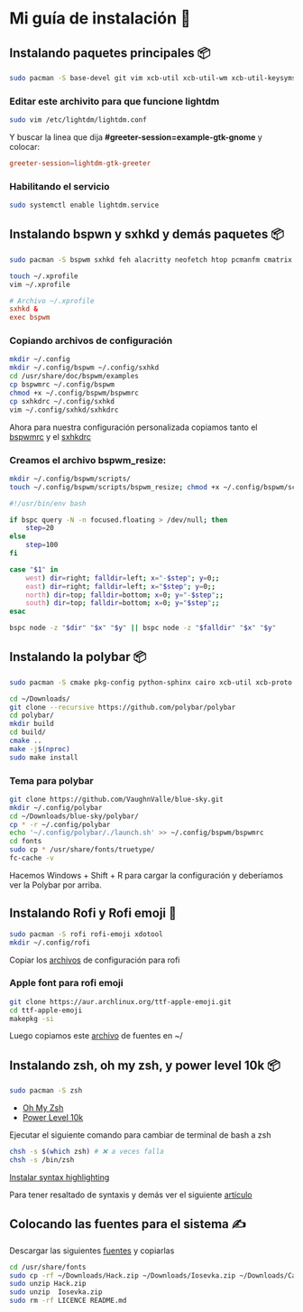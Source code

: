 # Mi guía de instalación 🚀

## Instalando paquetes principales 📦

```bash
sudo pacman -S base-devel git vim xcb-util xcb-util-wm xcb-util-keysyms alsa-lib lightdm lightdm-gtk-greeter
```

### Editar este archivito para que funcione lightdm

```bash
sudo vim /etc/lightdm/lightdm.conf
```

Y buscar la linea que dija **#greeter-session=example-gtk-gnome** y colocar:

```conf
greeter-session=lightdm-gtk-greeter
```

### Habilitando el servicio

```bash
sudo systemctl enable lightdm.service
```

## Instalando bspwn y sxhkd y demás paquetes 📦

```bash
sudo pacman -S bspwm sxhkd feh alacritty neofetch htop pcmanfm cmatrix xarchiver figlet firejail unrar zip unzip tmux vifm
```

```bash
touch ~/.xprofile
vim ~/.xprofile
```

```conf
# Archivo ~/.xprofile
sxhkd &
exec bspwm
```

### Copiando archivos de configuración

```bash
mkdir ~/.config
mkdir ~/.config/bspwm ~/.config/sxhkd
cd /usr/share/doc/bspwm/examples
cp bspwmrc ~/.config/bspwm
chmod +x ~/.config/bspwm/bspwmrc
cp sxhkdrc ~/.config/sxhkd
vim ~/.config/sxhkd/sxhkdrc
```

Ahora para nuestra configuración personalizada copiamos tanto el [bspwmrc](https://github.com/EduardYan/configuration-files/blob/main/enviroment/bspwm/bspwmrc) y el [sxhkdrc](https://github.com/EduardYan/configuration-files/blob/main/enviroment/sxhkd/sxhkdrc)


### Creamos el archivo bspwm_resize:

```bash
mkdir ~/.config/bspwm/scripts/
touch ~/.config/bspwm/scripts/bspwm_resize; chmod +x ~/.config/bspwm/scripts/bspwm_resize
```

```bash
#!/usr/bin/env bash

if bspc query -N -n focused.floating > /dev/null; then
	step=20
else
	step=100
fi

case "$1" in
	west) dir=right; falldir=left; x="-$step"; y=0;;
	east) dir=right; falldir=left; x="$step"; y=0;;
	north) dir=top; falldir=bottom; x=0; y="-$step";;
	south) dir=top; falldir=bottom; x=0; y="$step";;
esac

bspc node -z "$dir" "$x" "$y" || bspc node -z "$falldir" "$x" "$y"
```



## Instalando la polybar 📦

```bash
sudo pacman -S cmake pkg-config python-sphinx cairo xcb-util xcb-proto xcb-util-image xcb-util-wm xcb-util-keysyms xcb-util-cursor alsa-lib pulseaudio jsoncpp libmpdclient curl libnl
```

```bash
cd ~/Downloads/
git clone --recursive https://github.com/polybar/polybar
cd polybar/
mkdir build
cd build/
cmake ..
make -j$(nproc)
sudo make install
```

### Tema para polybar
```bash
git clone https://github.com/VaughnValle/blue-sky.git
mkdir ~/.config/polybar
cd ~/Downloads/blue-sky/polybar/
cp * -r ~/.config/polybar
echo '~/.config/polybar/./launch.sh' >> ~/.config/bspwm/bspwmrc
cd fonts
sudo cp * /usr/share/fonts/truetype/
fc-cache -v
```

Hacemos Windows + Shift + R para cargar la configuración y deberíamos ver la Polybar por arriba.


## Instalando Rofi y Rofi emoji 🚀

```bash
sudo pacman -S rofi rofi-emoji xdotool
mkdir ~/.config/rofi
```

Copiar los [archivos](https://github.com/EduardYan/configuration-files/tree/main/enviroment/rofi) de configuración para rofi

### Apple font para rofi emoji

```bash
git clone https://aur.archlinux.org/ttf-apple-emoji.git
cd ttf-apple-emoji
makepkg -si
```

Luego copiamos este [archivo](https://github.com/EduardYan/configuration-files/blob/main/enviroment/fonts/fonts.conf) de fuentes en ~/


## Instalando zsh, oh my zsh, y power level 10k 📦

```bash
sudo pacman -S zsh
```

- [Oh My Zsh](https://github.com/ohmyzsh/ohmyzsh)
- [Power Level 10k](https://github.com/romkatv/powerlevel10k)

Ejecutar el siguiente comando para cambiar de terminal de bash a zsh

```bash
chsh -s $(which zsh) # ❌ a veces falla
chsh -s /bin/zsh
```

[Instalar syntax highlighting](https://linuxhandbook.com/zsh-syntax-highlighting/)

Para tener resaltado de syntaxis y demás ver el siguiente [artículo](https://gist.github.com/minhanhhere/4a124522b2931dd47fa0aed56ad9843e)


## Colocando las fuentes para el sistema ✍️

Descargar las siguientes [fuentes](https://github.com/EduardYan/configuration-files/tree/main/enviroment/fonts) y copiarlas

```bash
cd /usr/share/fonts
sudo cp -rf ~/Downloads/Hack.zip ~/Downloads/Iosevka.zip ~/Downloads/CascadiaCodePL.ttf .
sudo unzip Hack.zip
sudo unzip  Iosevka.zip
sudo rm -rf LICENCE README.md
```